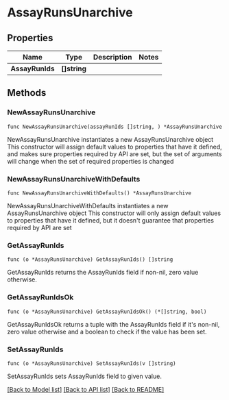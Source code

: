 # AssayRunsUnarchive

## Properties

Name | Type | Description | Notes
------------ | ------------- | ------------- | -------------
**AssayRunIds** | **[]string** |  | 

## Methods

### NewAssayRunsUnarchive

`func NewAssayRunsUnarchive(assayRunIds []string, ) *AssayRunsUnarchive`

NewAssayRunsUnarchive instantiates a new AssayRunsUnarchive object
This constructor will assign default values to properties that have it defined,
and makes sure properties required by API are set, but the set of arguments
will change when the set of required properties is changed

### NewAssayRunsUnarchiveWithDefaults

`func NewAssayRunsUnarchiveWithDefaults() *AssayRunsUnarchive`

NewAssayRunsUnarchiveWithDefaults instantiates a new AssayRunsUnarchive object
This constructor will only assign default values to properties that have it defined,
but it doesn't guarantee that properties required by API are set

### GetAssayRunIds

`func (o *AssayRunsUnarchive) GetAssayRunIds() []string`

GetAssayRunIds returns the AssayRunIds field if non-nil, zero value otherwise.

### GetAssayRunIdsOk

`func (o *AssayRunsUnarchive) GetAssayRunIdsOk() (*[]string, bool)`

GetAssayRunIdsOk returns a tuple with the AssayRunIds field if it's non-nil, zero value otherwise
and a boolean to check if the value has been set.

### SetAssayRunIds

`func (o *AssayRunsUnarchive) SetAssayRunIds(v []string)`

SetAssayRunIds sets AssayRunIds field to given value.



[[Back to Model list]](../README.md#documentation-for-models) [[Back to API list]](../README.md#documentation-for-api-endpoints) [[Back to README]](../README.md)


